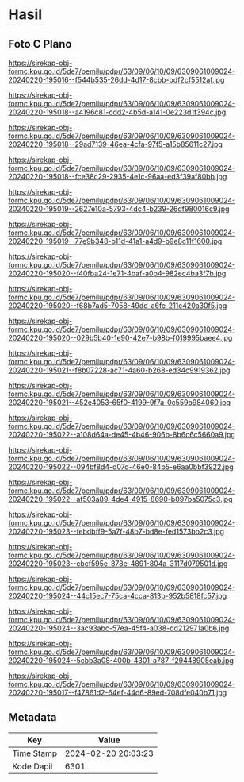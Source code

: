 # Hasil

## Foto C Plano

https://sirekap-obj-formc.kpu.go.id/5de7/pemilu/pdpr/63/09/06/10/09/6309061009024-20240220-195016--f544b535-26dd-4d17-8cbb-bdf2cf5512af.jpg

https://sirekap-obj-formc.kpu.go.id/5de7/pemilu/pdpr/63/09/06/10/09/6309061009024-20240220-195018--a4196c81-cdd2-4b5d-a141-0e223d1f394c.jpg

https://sirekap-obj-formc.kpu.go.id/5de7/pemilu/pdpr/63/09/06/10/09/6309061009024-20240220-195018--29ad7139-46ea-4cfa-97f5-a15b85611c27.jpg

https://sirekap-obj-formc.kpu.go.id/5de7/pemilu/pdpr/63/09/06/10/09/6309061009024-20240220-195018--fce38c29-2935-4e1c-96aa-ed3f39af80bb.jpg

https://sirekap-obj-formc.kpu.go.id/5de7/pemilu/pdpr/63/09/06/10/09/6309061009024-20240220-195019--2627e10a-5793-4dc4-b239-26df980016c9.jpg

https://sirekap-obj-formc.kpu.go.id/5de7/pemilu/pdpr/63/09/06/10/09/6309061009024-20240220-195019--77e9b348-b11d-41a1-a4d9-b9e8c11f1600.jpg

https://sirekap-obj-formc.kpu.go.id/5de7/pemilu/pdpr/63/09/06/10/09/6309061009024-20240220-195020--f40fba24-1e71-4baf-a0b4-982ec4ba3f7b.jpg

https://sirekap-obj-formc.kpu.go.id/5de7/pemilu/pdpr/63/09/06/10/09/6309061009024-20240220-195020--f68b7ad5-7058-49dd-a6fe-211c420a30f5.jpg

https://sirekap-obj-formc.kpu.go.id/5de7/pemilu/pdpr/63/09/06/10/09/6309061009024-20240220-195020--029b5b40-1e90-42e7-b98b-f019995baee4.jpg

https://sirekap-obj-formc.kpu.go.id/5de7/pemilu/pdpr/63/09/06/10/09/6309061009024-20240220-195021--f8b07228-ac71-4a60-b268-ed34c9919362.jpg

https://sirekap-obj-formc.kpu.go.id/5de7/pemilu/pdpr/63/09/06/10/09/6309061009024-20240220-195021--452e4053-65f0-4199-9f7a-0c559b984060.jpg

https://sirekap-obj-formc.kpu.go.id/5de7/pemilu/pdpr/63/09/06/10/09/6309061009024-20240220-195022--a108d64a-de45-4b46-906b-8b6c6c5660a9.jpg

https://sirekap-obj-formc.kpu.go.id/5de7/pemilu/pdpr/63/09/06/10/09/6309061009024-20240220-195022--094bf8d4-d07d-46e0-84b5-e6aa0bbf3922.jpg

https://sirekap-obj-formc.kpu.go.id/5de7/pemilu/pdpr/63/09/06/10/09/6309061009024-20240220-195022--af503a89-4de4-4915-8690-b097ba5075c3.jpg

https://sirekap-obj-formc.kpu.go.id/5de7/pemilu/pdpr/63/09/06/10/09/6309061009024-20240220-195023--febdbff9-5a7f-48b7-bd8e-fed1573bb2c3.jpg

https://sirekap-obj-formc.kpu.go.id/5de7/pemilu/pdpr/63/09/06/10/09/6309061009024-20240220-195023--cbcf595e-878e-4891-804a-3117d079501d.jpg

https://sirekap-obj-formc.kpu.go.id/5de7/pemilu/pdpr/63/09/06/10/09/6309061009024-20240220-195024--44c15ec7-75ca-4cca-813b-952b5818fc57.jpg

https://sirekap-obj-formc.kpu.go.id/5de7/pemilu/pdpr/63/09/06/10/09/6309061009024-20240220-195024--3ac93abc-57ea-45f4-a038-dd212971a0b6.jpg

https://sirekap-obj-formc.kpu.go.id/5de7/pemilu/pdpr/63/09/06/10/09/6309061009024-20240220-195024--5cbb3a08-400b-4301-a787-f29448905eab.jpg

https://sirekap-obj-formc.kpu.go.id/5de7/pemilu/pdpr/63/09/06/10/09/6309061009024-20240220-195017--f47861d2-64ef-44d6-89ed-708dfe040b71.jpg


## Metadata

| Key        | Value               |
| ---------- | ------------------- |
| Time Stamp | 2024-02-20 20:03:23 |
| Kode Dapil | 6301                |



